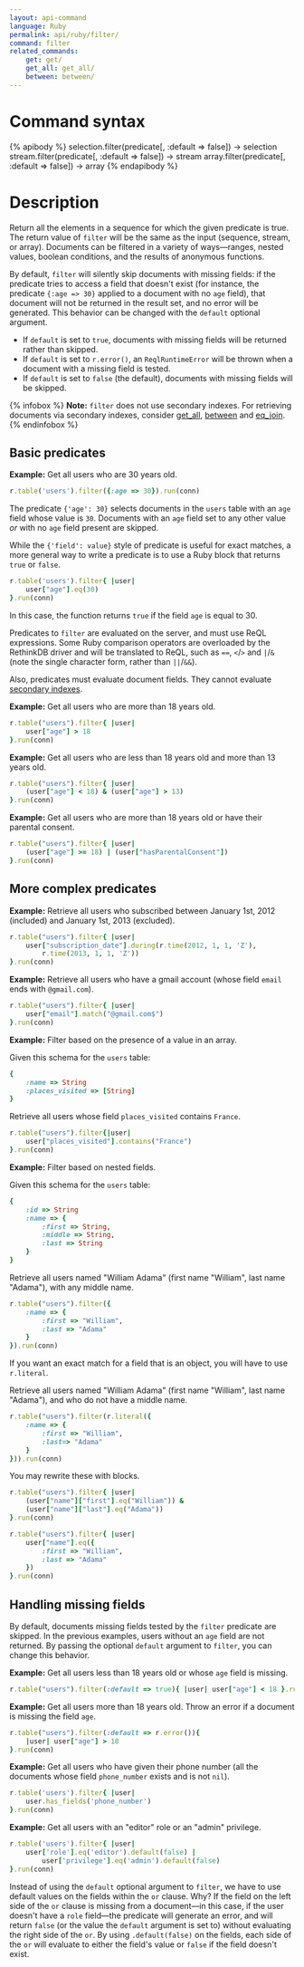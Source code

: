 ```yaml
---
layout: api-command
language: Ruby
permalink: api/ruby/filter/
command: filter
related_commands:
    get: get/
    get_all: get_all/
    between: between/
---
```



# Command syntax #

{% apibody %}
selection.filter(predicate[, :default => false]) &rarr; selection
stream.filter(predicate[, :default => false]) &rarr; stream
array.filter(predicate[, :default => false]) &rarr; array
{% endapibody %}

# Description #

Return all the elements in a sequence for which the given predicate is true. The return value of `filter` will be the same as the input (sequence, stream, or array). Documents can be filtered in a variety of ways&mdash;ranges, nested values, boolean conditions, and the results of anonymous functions.

By default, `filter` will silently skip documents with missing fields: if the predicate tries to access a field that doesn't exist (for instance, the predicate `{:age => 30}` applied to a document with no `age` field), that document will not be returned in the result set, and no error will be generated. This behavior can be changed with the `default` optional argument.

* If `default` is set to `true`, documents with missing fields will be returned rather than skipped.
* If `default` is set to `r.error()`, an `ReqlRuntimeError` will be thrown when a document with a missing field is tested.
* If `default` is set to `false` (the default), documents with missing fields will be skipped.

{% infobox %}
__Note:__ `filter` does not use secondary indexes. For retrieving documents via secondary indexes, consider [get_all](/api/ruby/get_all/), [between](/api/ruby/between/) and [eq_join](/api/ruby/eq_join/).
{% endinfobox %}

## Basic predicates ##

__Example:__ Get all users who are 30 years old.

```rb
r.table('users').filter({:age => 30}).run(conn)
```

The predicate `{'age': 30}` selects documents in the `users` table with an `age` field whose value is `30`. Documents with an `age` field set to any other value *or* with no `age` field present are skipped.

While the `{'field': value}` style of predicate is useful for exact matches, a more general way to write a predicate is to use a Ruby block that returns `true` or `false`.

```rb
r.table('users').filter{ |user|
    user["age"].eq(30)
}.run(conn)
```

In this case, the function returns `true` if the field `age` is equal to 30.

Predicates to `filter` are evaluated on the server, and must use ReQL expressions. Some Ruby comparison operators are overloaded by the RethinkDB driver and will be translated to ReQL, such as `==`, `<`/`>` and `|`/`&` (note the single character form, rather than `||`/`&&`).

Also, predicates must evaluate document fields. They cannot evaluate [secondary indexes](/docs/secondary-indexes/).

__Example:__ Get all users who are more than 18 years old.

```rb
r.table("users").filter{ |user|
    user["age"] > 18
}.run(conn)
```

__Example:__ Get all users who are less than 18 years old and more than 13 years old.

```rb
r.table("users").filter{ |user|
    (user["age"] < 18) & (user["age"] > 13)
}.run(conn)
```

__Example:__ Get all users who are more than 18 years old or have their parental consent.

```rb
r.table("users").filter{ |user|
    (user["age"] >= 18) | (user["hasParentalConsent"])
}.run(conn)
```

## More complex predicates ##

__Example:__ Retrieve all users who subscribed between January 1st, 2012
(included) and January 1st, 2013 (excluded).

```rb
r.table("users").filter{ |user|
    user["subscription_date"].during(r.time(2012, 1, 1, 'Z'),
        r.time(2013, 1, 1, 'Z'))
}.run(conn)
```

__Example:__ Retrieve all users who have a gmail account (whose field `email` ends with `@gmail.com`).

```rb
r.table("users").filter{ |user|
    user["email"].match("@gmail.com$")
}.run(conn)
```

__Example:__ Filter based on the presence of a value in an array.

Given this schema for the `users` table:

```rb
{
    :name => String
    :places_visited => [String]
}
```

Retrieve all users whose field `places_visited` contains `France`.

```rb
r.table("users").filter{|user|
    user["places_visited"].contains("France")
}.run(conn)
```

__Example:__ Filter based on nested fields.

Given this schema for the `users` table:

```rb
{
    :id => String
    :name => {
        :first => String,
        :middle => String,
        :last => String
    }
}
```

Retrieve all users named "William Adama" (first name "William", last name
"Adama"), with any middle name.


```rb
r.table("users").filter({
    :name => {
        :first => "William",
        :last => "Adama"
    }
}).run(conn)
```

If you want an exact match for a field that is an object, you will have to use `r.literal`.

Retrieve all users named "William Adama" (first name "William", last name
"Adama"), and who do not have a middle name.

```rb
r.table("users").filter(r.literal({
    :name => {
        :first => "William",
        :last=> "Adama"
    }
})).run(conn)
```

You may rewrite these with blocks.

```rb
r.table("users").filter{ |user|
    (user["name"]["first"].eq("William")) &
    (user["name"]["last"].eq("Adama"))
}.run(conn)
```

```rb
r.table("users").filter{ |user|
    user["name"].eq({
        :first => "William",
        :last => "Adama"
    })
}.run(conn)
```

## Handling missing fields ##

By default, documents missing fields tested by the `filter` predicate are skipped. In the previous examples, users without an `age` field are not returned. By passing the optional `default` argument to `filter`, you can change this behavior.

__Example:__ Get all users less than 18 years old or whose `age` field is missing.

```rb
r.table("users").filter(:default => true){ |user| user["age"] < 18 }.run(conn)
```

__Example:__ Get all users more than 18 years old. Throw an error if a
document is missing the field `age`.

```rb
r.table("users").filter(:default => r.error()){
    |user| user["age"] > 18
}.run(conn)
```

__Example:__ Get all users who have given their phone number (all the documents whose field `phone_number` exists and is not `nil`).

```rb
r.table('users').filter{ |user|
    user.has_fields('phone_number')
}.run(conn)
```

__Example:__ Get all users with an "editor" role or an "admin" privilege.

```rb
r.table('users').filter{ |user|
    user['role'].eq('editor').default(false) |
        user['privilege'].eq('admin').default(false)
}.run(conn)
```

Instead of using the `default` optional argument to `filter`, we have to use default values on the fields within the `or` clause. Why? If the field on the left side of the `or` clause is missing from a document&mdash;in this case, if the user doesn't have a `role` field&mdash;the predicate will generate an error, and will return `false` (or the value the `default` argument is set to) without evaluating the right side of the `or`. By using `.default(false)` on the fields, each side of the `or` will evaluate to either the field's value or `false` if the field doesn't exist.
